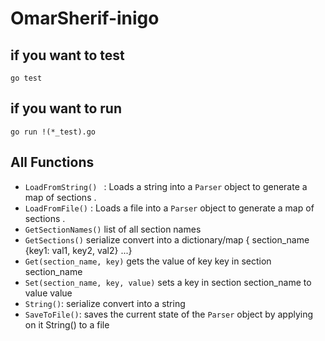 # OmarSherif-inigo

## if you want to test
```
go test
```

## if you want to run

```
go run !(*_test).go
```


## All Functions

* `LoadFromString() ` : Loads a string into a `Parser` object to generate a map of sections .
* `LoadFromFile()` : Loads a file into a `Parser` object to generate a map of sections .
* `GetSectionNames()` list of all section names
* `GetSections()` serialize convert into a dictionary/map { section_name {key1: val1, key2, val2} ...}
* `Get(section_name, key)` gets the value of key key in section section_name
* `Set(section_name, key, value)` sets a key in section section_name to value value
* `String()`: serialize convert into a string
* `SaveToFile()`: saves the current state of the `Parser` object by applying on it String() to a file

